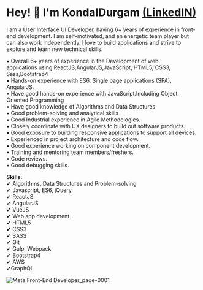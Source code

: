 **<h1>Hey! 👋 I'm KondalDurgam [(LinkedIN)](https://www.linkedin.com/in/kondal-durgam-028352166/)</h1>** 

I am a User Interface UI Developer, having 6+ years of experience in front-end development.
I am self-motivated, and an energetic team player but can also work independently. I love to
build applications and strive to explore and learn new technical skills.


• Overall 6+ years  of experience in the Development of web<br/>
  applications using ReactJS,AngularJS,JavaScript, HTML5, CSS3, Sass,Bootstrap4<br/>
• Hands-on experience with ES6, Single page applications (SPA), AngularJS.<br/>
• Have good hands-on experience with JavaScript.Including Object Oriented Programming<br/>
• Have good knowledge of Algorithms and Data Structures<br/>
• Good problem-solving and analytical skills<br/>
• Good Industrial experience in Agile Methodologies.<br/>
• Closely coordinate with UX designers to build out software products.<br/>
• Good exposure to building responsive applications to support all devices.<br/>
• Experienced in project architecture and code flow.<br/>
• Good experience working on component development.<br/>
• Training  and mentoring team members/freshers.<br/>
• Code reviews.<br/>
• Good debugging skills.<br/>

**Skills:**<br/>
✔ Algorithms, Data Structures and Problem-solving <br/>
✔ Javascript,  ES6, jQuery<br/>
✔ ReactJS<br/>
✔ AngularJS<br/>
✔ VueJS<br/>
✔ Web app development<br/>
✔ HTML5<br/>
✔ CSS3<br/>
✔ SASS<br/>
✔ Git<br/>
✔ Gulp, Webpack<br/>
✔ Bootstrap4<br/>
✔ AWS<br/>
✔GraphQL<br/>

![Meta Front-End Developer_page-0001](https://github.com/kondalraodurgam/Kondalraodurgam/assets/20201281/6e00b2bb-40a8-42a2-b540-beeb9afe3959)
